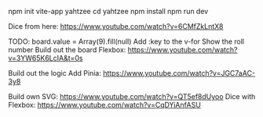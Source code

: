 npm init vite-app yahtzee
cd yahtzee
npm install
npm run dev

Dice from here: https://www.youtube.com/watch?v=6CMfZkLntX8

TODO:
board.value = Array(9).fill(null)
Add :key to the v-for
Show the roll number
Build out the board
Flexbox: https://www.youtube.com/watch?v=3YW65K6LcIA&t=0s

Build out the logic
Add Pinia: https://www.youtube.com/watch?v=JGC7aAC-3y8

Build own SVG: https://www.youtube.com/watch?v=QT5ef8dUyoo
Dice with Flexbox: https://www.youtube.com/watch?v=CqDYiAnfASU

